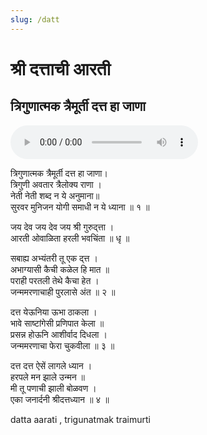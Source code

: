 ```yaml
---
slug: /datt
---
```

# श्री दत्ताची आरती  
## त्रिगुणात्मक त्रैमूर्ती दत्त हा जाणा


<audio controls="controls" src="/audio/aarati/trigunatmak.mp3">
    Your browser does not support the HTML5 Audio element.
</audio> 

त्रिगुणात्मक त्रैमूर्ती दत्त हा जाणा।<br />
त्रिगुणी अवतार त्रैलोक्य राणा ।<br />
नेती नेती शब्द न ये अनुमाना॥<br />
सुरवर मुनिजन योगी समाधी न ये ध्याना ॥ १ ॥


जय देव जय देव जय श्री गुरुद्त्ता ।<br />
आरती ओवाळिता हरली भवचिंता ॥ धृ ॥


सबाह्य अभ्यंतरी तू एक द्त्त ।<br />
अभाग्यासी कैची कळेल हि मात ॥<br />
पराही परतली तेथे कैचा हेत ।<br />
जन्ममरणाचाही पुरलासे अंत ॥ २ ॥

दत्त येऊनिया ऊभा ठाकला ।<br />
भावे साष्टांगेसी प्रणिपात केला ॥<br />
प्रसन्न होऊनि आशीर्वाद दिधला ।<br />
जन्ममरणाचा फेरा चुकवीला ॥ ३ ॥

दत्त दत्त ऐसें लागले ध्यान ।<br />
हरपले मन झाले उन्मन ॥<br />
मी तू पणाची झाली बोळवण ।<br />
एका जनार्दनी श्रीदत्तध्यान ॥ ४ ॥

<span class='index-text'> datta aarati , trigunatmak traimurti</span>